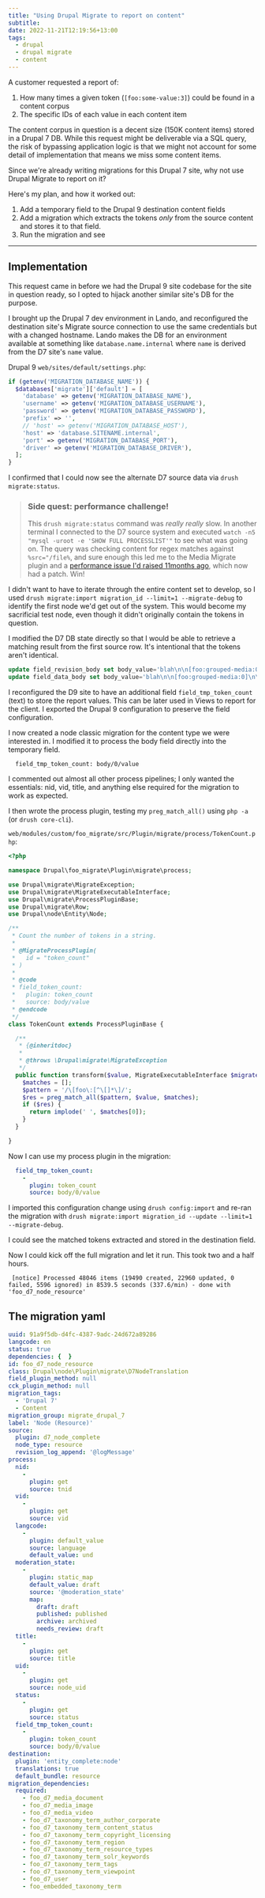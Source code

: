 ```yaml
---
title: "Using Drupal Migrate to report on content"
subtitle:
date: 2022-11-21T12:19:56+13:00
tags:
  - drupal
  - drupal migrate
  - content
---
```


A customer requested a report of:

1. How many times a given token (`[foo:some-value:3]`) could be found in a content corpus
2. The specific IDs of each value in each content item

The content corpus in question is a decent size (150K content items) stored in a Drupal 7 DB. While this request might be deliverable via a SQL query, the risk of bypassing application logic is that we might not account for some detail of implementation that means we miss some content items.

Since we're already writing migrations for this Drupal 7 site, why not use Drupal Migrate to report on it?

Here's my plan, and how it worked out:

1. Add a temporary field to the Drupal 9 destination content fields
2. Add a migration which extracts the tokens _only_ from the source content and stores it to that field.
3. Run the migration and see

----

## Implementation

This request came in before we had the Drupal 9 site codebase for the site in question ready, so I opted to hijack another similar site's DB for the purpose.

I brought up the Drupal 7 dev environment in Lando, and reconfigured the destination site's Migrate source connection to use the same credentials but with a changed hostname. Lando makes the DB for an environment available at something like `database.name.internal` where `name` is derived from the D7 site's `name` value.

Drupal 9 `web/sites/default/settings.php`:

```php
if (getenv('MIGRATION_DATABASE_NAME')) {
  $databases['migrate']['default'] = [
    'database' => getenv('MIGRATION_DATABASE_NAME'),
    'username' => getenv('MIGRATION_DATABASE_USERNAME'),
    'password' => getenv('MIGRATION_DATABASE_PASSWORD'),
    'prefix' => '',
    // 'host' => getenv('MIGRATION_DATABASE_HOST'),
    'host' => 'database.SITENAME.internal',
    'port' => getenv('MIGRATION_DATABASE_PORT'),
    'driver' => getenv('MIGRATION_DATABASE_DRIVER'),
  ];
}
```

I confirmed that I could now see the alternate D7 source data via `drush migrate:status`.

> ### Side quest: performance challenge!
>
> This `drush migrate:status` command was _really really_ slow. In another terminal I connected to the D7 source system and executed `watch -n5 "mysql -uroot -e 'SHOW FULL PROCESSLIST'"` to see what was going on. The query was checking content for regex matches against `%src="/file%`, and sure enough this led me to the Media Migrate plugin and a [performance issue I'd raised 11months ago](https://www.drupal.org/project/media_migration/issues/3209706), which now had a patch. Win!

I didn't want to have to iterate through the entire content set to develop, so I used `drush migrate:import migration_id --limit=1 --migrate-debug` to identify the first node we'd get out of the system. This would become my sacrificial test node, even though it didn't originally contain the tokens in question.

I modified the D7 DB state directly so that I would be able to retrieve a matching result from the first source row. It's intentional that the tokens aren't identical.

```sql
update field_revision_body set body_value='blah\n\n[foo:grouped-media:0]\n\n[foo:grouped-media-table:1]\n\n[foo:grouped-media:2]\n\nblah' where entity_id=74
update field_data_body set body_value='blah\n\n[foo:grouped-media:0]\n\n[foo:grouped-media-table:1]\n\n[foo:grouped-media:2]\n\nblah' where entity_id=74
```

I reconfigured the D9 site to have an additional field `field_tmp_token_count` (text) to store the report values. This can be later used in Views to report for the client. I exported the Drupal 9 configuration to preserve the field configuration.

I now created a node classic migration for the content type we were interested in. I modified it to process the body field directly into the temporary field.

```
  field_tmp_token_count: body/0/value
```

I commented out almost all other process pipelines; I only wanted the essentials: nid, vid, title, and anything else required for the migration to work as expected.

I then wrote the process plugin, testing my `preg_match_all()` using `php -a` (or `drush core-cli`).

`web/modules/custom/foo_migrate/src/Plugin/migrate/process/TokenCount.php`:

```php
<?php

namespace Drupal\foo_migrate\Plugin\migrate\process;

use Drupal\migrate\MigrateException;
use Drupal\migrate\MigrateExecutableInterface;
use Drupal\migrate\ProcessPluginBase;
use Drupal\migrate\Row;
use Drupal\node\Entity\Node;

/**
 * Count the number of tokens in a string.
 *
 * @MigrateProcessPlugin(
 *   id = "token_count"
 * )
 *
 * @code
 * field_token_count:
 *   plugin: token_count
 *   source: body/value
 * @endcode
 */
class TokenCount extends ProcessPluginBase {

  /**
   * {@inheritdoc}
   *
   * @throws \Drupal\migrate\MigrateException
   */
  public function transform($value, MigrateExecutableInterface $migrate_executable, Row $row, $destination_property) {
    $matches = [];
    $pattern = '/\[foo\:[^\[]*\]/';
    $res = preg_match_all($pattern, $value, $matches);
    if ($res) {
      return implode(' ', $matches[0]);
    }
  }

}
```

Now I can use my process plugin in the migration:

```yaml
  field_tmp_token_count:
    -
      plugin: token_count
      source: body/0/value
```

I imported this configuration change using `drush config:import` and re-ran the migration with `drush migrate:import migration_id --update --limit=1 --migrate-debug`.

I could see the matched tokens extracted and stored in the destination field.

Now I could kick off the full migration and let it run. This took two and a half hours.

```text
 [notice] Processed 48046 items (19490 created, 22960 updated, 0 failed, 5596 ignored) in 8539.5 seconds (337.6/min) - done with 'foo_d7_node_resource'
```

## The migration yaml

```yaml
uuid: 91a9f5db-d4fc-4387-9adc-24d672a89286
langcode: en
status: true
dependencies: {  }
id: foo_d7_node_resource
class: Drupal\node\Plugin\migrate\D7NodeTranslation
field_plugin_method: null
cck_plugin_method: null
migration_tags:
  - 'Drupal 7'
  - Content
migration_group: migrate_drupal_7
label: 'Node (Resource)'
source:
  plugin: d7_node_complete
  node_type: resource
  revision_log_append: '@logMessage'
process:
  nid:
    -
      plugin: get
      source: tnid
  vid:
    -
      plugin: get
      source: vid
  langcode:
    -
      plugin: default_value
      source: language
      default_value: und
  moderation_state:
    -
      plugin: static_map
      default_value: draft
      source: '@moderation_state'
      map:
        draft: draft
        published: published
        archive: archived
        needs_review: draft
  title:
    -
      plugin: get
      source: title
  uid:
    -
      plugin: get
      source: node_uid
  status:
    -
      plugin: get
      source: status
  field_tmp_token_count:
    -
      plugin: token_count
      source: body/0/value
destination:
  plugin: 'entity_complete:node'
  translations: true
  default_bundle: resource
migration_dependencies:
  required:
    - foo_d7_media_document
    - foo_d7_media_image
    - foo_d7_media_video
    - foo_d7_taxonomy_term_author_corporate
    - foo_d7_taxonomy_term_content_status
    - foo_d7_taxonomy_term_copyright_licensing
    - foo_d7_taxonomy_term_region
    - foo_d7_taxonomy_term_resource_types
    - foo_d7_taxonomy_term_solr_keywords
    - foo_d7_taxonomy_term_tags
    - foo_d7_taxonomy_term_viewpoint
    - foo_d7_user
    - foo_embedded_taxonomy_term
```
